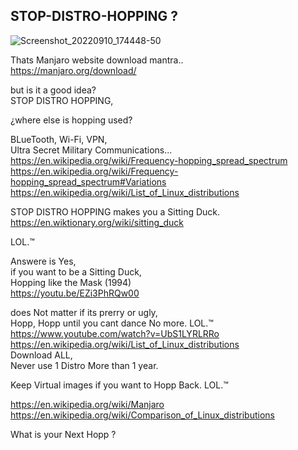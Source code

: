 ## STOP-DISTRO-HOPPING ?

![Screenshot_20220910_174448-50](https://user-images.githubusercontent.com/33388902/189504560-e73dbd84-c7ad-410a-a6e9-09a7d6bc4264.jpg)


Thats Manjaro website download mantra.. </br>
https://manjaro.org/download/ </p>

but is it a good idea? </br>
STOP DISTRO HOPPING,</p>

¿where else is hopping used? </p>

BLueTooth, Wi-Fi, VPN, </br>
Ultra Secret Military Communications... </br>
https://en.wikipedia.org/wiki/Frequency-hopping_spread_spectrum </br>
https://en.wikipedia.org/wiki/Frequency-hopping_spread_spectrum#Variations </br>
https://en.wikipedia.org/wiki/List_of_Linux_distributions </p>

STOP DISTRO HOPPING makes you a Sitting Duck.</br>
https://en.wiktionary.org/wiki/sitting_duck </p>

LOL.™ </p>

Answere is Yes, </br>
if you want to be a Sitting Duck, </br>
Hopping like the Mask (1994) </br>
https://youtu.be/EZi3PhRQw00 </p>

does Not matter if its prerry or ugly, </br>
Hopp, Hopp until you cant dance No more. LOL.™  </br>
https://www.youtube.com/watch?v=UbS1LYRLRRo </br>
https://en.wikipedia.org/wiki/List_of_Linux_distributions </br>
Download ALL, </br>
Never use 1 Distro More than 1 year. </p>

Keep Virtual images if you want to Hopp Back. LOL.™ </p>

https://en.wikipedia.org/wiki/Manjaro
https://en.wikipedia.org/wiki/Comparison_of_Linux_distributions

What is your Next Hopp ?
